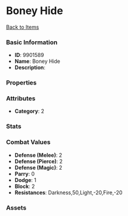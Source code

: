 # Boney Hide



[Back to Items](../items.md)

### Basic Information

- **ID**: 9901589
- **Name**: Boney Hide
- **Description**: 

### Properties


### Attributes

- **Category**: 2

### Stats


### Combat Values

- **Defense (Melee)**: 2
- **Defense (Pierce)**: 2
- **Defense (Magic)**: 2
- **Parry**: 0
- **Dodge**: 1
- **Block**: 2
- **Resistances**: Darkness,50,Light,-20,Fire,-20

### Assets


